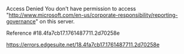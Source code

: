 Access Denied
You don't have permission to access "http://www.microsoft.com/en-us/corporate-responsibility/reporting-governance" on this server.

Reference #18.4fa7cb17.1761487711.2d70258e

https://errors.edgesuite.net/18.4fa7cb17.1761487711.2d70258e